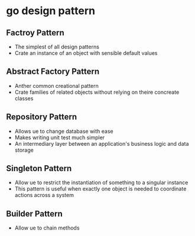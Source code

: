 # go design pattern

## Factroy Pattern

- The simplest of all design patterns
- Crate an instance of an object with sensible default values

## Abstract Factory Pattern

- Anther common creational pattern
- Crate families of related objects without relying on theire concreate classes

## Repository Pattern

- Allows ue to change database with ease
- Makes writing unit test much simpler
- An intermediary layer between an application's business logic and data storage

## Singleton Pattern

- Allow ue to restrict the instantiation of something to a singular instance
- This pattern is useful when exactly one object is needed to coordinate actions across a system

## Builder Pattern

- Allow ue to chain methods
